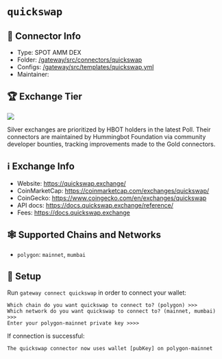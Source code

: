 # `quickswap`

## 📁 Connector Info

* Type: SPOT AMM DEX
* Folder: [/gateway/src/connectors/quickswap](https://github.com/hummingbot/gateway/tree/main/src/connectors/quickswap)
* Configs: [/gateway/src/templates/quickswap.yml](https://github.com/hummingbot/gateway/blob/development/src/templates/quickswap.yml)
* Maintainer:

## 🏆 Exchange Tier

![](https://img.shields.io/static/v1?label=Hummingbot&message=SILVER&color=white)

Silver exchanges are prioritized by HBOT holders in the latest Poll. Their connectors are maintained by Hummingbot Foundation via community developer bounties, tracking improvements made to the Gold connectors.

## ℹ️ Exchange Info

* Website: <https://quickswap.exchange/>
* CoinMarketCap: <https://coinmarketcap.com/exchanges/quickswap/>
* CoinGecko: <https://www.coingecko.com/en/exchanges/quickswap>
* API docs: <https://docs.quickswap.exchange/reference/>
* Fees:  <https://docs.quickswap.exchange>

## 🕸️ Supported Chains and Networks

* `polygon`: `mainnet`, `mumbai`

## 🔑 Setup

Run `gateway connect quickswap` in order to connect your wallet:

```
Which chain do you want quickswap to connect to? (polygon) >>>
Which network do you want quickswap to connect to? (mainnet, mumbai) >>>
Enter your polygon-mainnet private key >>>>
```

If connection is successful:

```
The quickswap connector now uses wallet [pubKey] on polygon-mainnet
```
